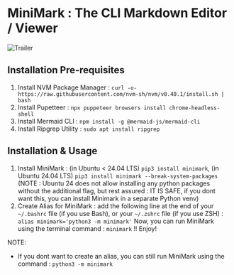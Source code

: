 # MiniMark : The CLI Markdown Editor / Viewer
![Trailer](https://github.com/xbais/minimark/_resources/trailer.gif)
## Installation Pre-requisites
1. Install NVM Package Manager : `curl -o- https://raw.githubusercontent.com/nvm-sh/nvm/v0.40.1/install.sh | bash`
2. Install Pupetteer : `npx puppeteer browsers install chrome-headless-shell`
3. Install Mermaid CLI : `npm install -g @mermaid-js/mermaid-cli`
4. Install Ripgrep Utility : `sudo apt install ripgrep`

## Installation & Usage
1. Install MiniMark : (in Ubuntu < 24.04 LTS) `pip3 install minimark`, (in Ubuntu 24.04 LTS) `pip3 install minimark --break-system-packages` (NOTE : Ubuntu 24 does not allow installing any python packages without the additional flag, but rest assured : IT IS SAFE, if you dont want this, you can install Minimark in a separate Python venv)
2. Create Alias for MiniMark : add the following line at the end of your `~/.bashrc` file (if you use Bash), or your `~/.zshrc` file (if you use ZSH) : `alias minimark='python3 -m minimark'`
Now, you can run MiniMark using the terminal command : `minimark` !! Enjoy!

NOTE:
- If you dont want to create an alias, you can still run MiniMark using the command : `python3 -m minimark`
